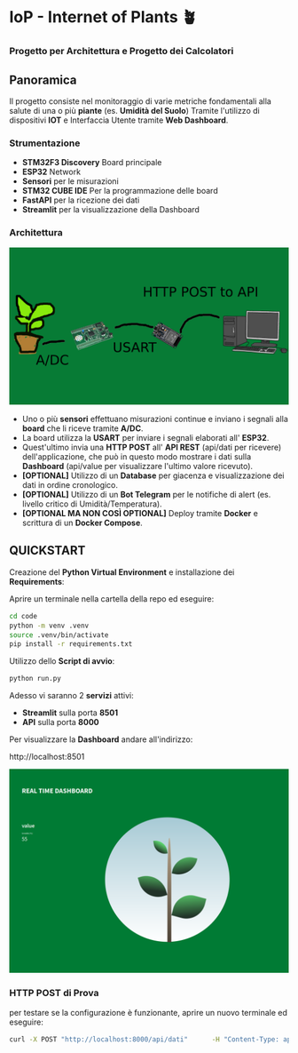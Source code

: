 # IoP - Internet of Plants 🪴

### Progetto per Architettura e Progetto dei Calcolatori

## Panoramica

Il progetto consiste nel monitoraggio di varie metriche fondamentali alla salute di una o più **piante** (es. **Umidità del Suolo**) Tramite l'utilizzo di dispositivi **IOT** e Interfaccia Utente tramite **Web Dashboard**.

### Strumentazione

- **STM32F3 Discovery** Board principale
- **ESP32** Network
- **Sensori** per le misurazioni
- **STM32 CUBE IDE** Per la programmazione delle board
- **FastAPI** per la ricezione dei dati
- **Streamlit** per la visualizzazione della Dashboard

### Architettura

![Architettura](img/progetto.png)

- Uno o più **sensori** effettuano misurazioni continue e inviano i segnali alla **board** che li riceve tramite **A/DC**.
- La board utilizza la **USART** per inviare i segnali elaborati all' **ESP32**.
- Quest'ultimo invia una **HTTP POST** all' **API REST** (api/dati per ricevere) dell'applicazione, che può in questo modo mostrare i dati sulla **Dashboard** (api/value per visualizzare l'ultimo valore ricevuto).
- **[OPTIONAL]** Utilizzo di un **Database** per giacenza e visualizzazione dei dati in ordine cronologico.
- **[OPTIONAL]** Utilizzo di un **Bot Telegram** per le notifiche di alert (es. livello critico di Umidità/Temperatura).
- **[OPTIONAL MA NON COSÌ OPTIONAL]** Deploy tramite **Docker** e scrittura di un **Docker Compose**.


## QUICKSTART

Creazione del **Python Virtual Environment** e installazione dei **Requirements**:

Aprire un terminale nella cartella della repo ed eseguire:

```bash
cd code
python -m venv .venv
source .venv/bin/activate
pip install -r requirements.txt
```

Utilizzo dello **Script di avvio**:

```bash
python run.py
```

Adesso vi saranno 2 **servizi** attivi:
- **Streamlit** sulla porta **8501**
- **API** sulla porta **8000**

Per visualizzare la **Dashboard** andare all'indirizzo:

http://localhost:8501

![webapp](img/screen.png)

### HTTP POST di Prova

per testare se la configurazione è funzionante, aprire un nuovo terminale ed eseguire:

```bash
curl -X POST "http://localhost:8000/api/dati"      -H "Content-Type: application/json"      -d '{"umidita": 55}'
```

